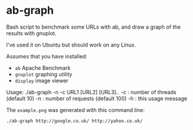 ab-graph
========

Bash script to benchmark some URLs with ab, and draw a graph of the results with gnuplot.

I've used it on Ubuntu but should work on any Linux.

Assumes that you have installed:

* `ab` Apache Benchmark
* `gnuplot` graphing utility
* `display` image viewer


Usage: ./ab-graph -n <requests> -c <threads> URL1 [URL2] [URL3]..
  -c <threads> : number of threads (default 10)
  -n <requests> : number of requests (default 100)
  -h : this usage message

The `example.png` was generated with this command line:

    ./ab-graph http://google.co.uk/ http://yahoo.co.uk/

    
